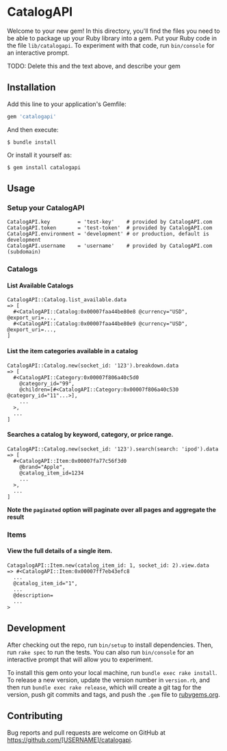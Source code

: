 # CatalogAPI

Welcome to your new gem! In this directory, you'll find the files you need to be able to package up your Ruby library into a gem. Put your Ruby code in the file `lib/catalogapi`. To experiment with that code, run `bin/console` for an interactive prompt.

TODO: Delete this and the text above, and describe your gem

## Installation

Add this line to your application's Gemfile:

```ruby
gem 'catalogapi'
```

And then execute:

    $ bundle install

Or install it yourself as:

    $ gem install catalogapi

## Usage

### Setup your CatalogAPI

```
CatalogAPI.key         = 'test-key'    # provided by CatalogAPI.com
CatalogAPI.token       = 'test-token'  # provided by CatalogAPI.com
CatalogAPI.environment = 'development' # or production, default is development
CatalogAPI.username    = 'username'    # provided by CatalogAPI.com (subdomain)
```

### Catalogs

#### List Available Catalogs

```
CatalogAPI::Catalog.list_available.data
=> [
  #<CatalogAPI::Catalog:0x00007faa44be80e8 @currency="USD", @export_uri=...,
  #<CatalogAPI::Catalog:0x00007faa44be80e9 @currency="USD", @export_uri=...,
]
```

#### List the item categories available in a catalog

```
CatalogAPI::Catalog.new(socket_id: '123').breakdown.data
=> [
  #<CatalogAPI::Category:0x00007f806a40c5d0
    @category_id="99",
    @children=[#<CatalogAPI::Category:0x00007f806a40c530 @category_id="11"...>],
    ...
  >,
  ...
]
```

#### Searches a catalog by keyword, category, or price range.

```
CatalogAPI::Catalog.new(socket_id: '123').search(search: 'ipod').data
=> [
  #<CatalogAPI::Item:0x00007fa77c56f3d0
    @brand="Apple",
    @catalog_item_id=1234
    ...
  >,
  ...
]
```

__Note the `paginated` option will paginate over all pages and aggregate the result__

### Items

#### View the full details of a single item.

```
CatagalogAPI::Item.new(catalog_item_id: 1, socket_id: 2).view.data
=> #<CatalogAPI::Item:0x00007ff7eb43efc8
  ...
  @catalog_item_id="1",
  ...
  @description=
  ...
>
```


## Development

After checking out the repo, run `bin/setup` to install dependencies. Then, run `rake spec` to run the tests. You can also run `bin/console` for an interactive prompt that will allow you to experiment.

To install this gem onto your local machine, run `bundle exec rake install`. To release a new version, update the version number in `version.rb`, and then run `bundle exec rake release`, which will create a git tag for the version, push git commits and tags, and push the `.gem` file to [rubygems.org](https://rubygems.org).

## Contributing

Bug reports and pull requests are welcome on GitHub at https://github.com/[USERNAME]/catalogapi.
